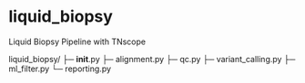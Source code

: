 # liquid_biopsy
Liquid Biopsy Pipeline with TNscope

liquid_biopsy/
├─ __init__.py
├─ alignment.py
├─ qc.py
├─ variant_calling.py
├─ ml_filter.py
└─ reporting.py
